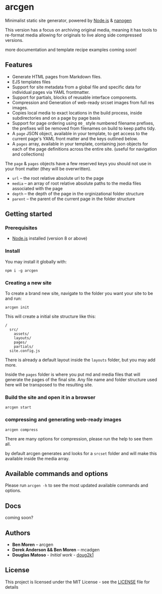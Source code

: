 # arcgen

Minimalist static site generator, powered by  [Node.js](https://nodejs.org/en/) & [nanogen](https://github.com/doug2k1/nanogen/)

This version has a focus on archiving original media, meaning it has tools to re-format media allowing for originals to live along side compressed versions.

more documentation and template recipe examples coming soon!

## Features
* Generate HTML pages from Markdown files.
* EJS templates files
* Support for site metadata from a global file and specific data for individual pages via YAML frontmatter.
* Support for partials, blocks of reusable interface components.
* Compression and Generation of web-ready srcset images from full res images.
* Copies local media to exact locations in the build process, inside subdirectories and on a page by page basis
* Support for page ordering using `00_` style numbered filename prefixes, the prefixes will be removed from filenames on build to keep paths tidy.
* A `page` JSON object, available in your template, to get access to the current page's YAML front matter and the keys outlined below.
* A `pages` array, available in your template, containing json objects for each of the page definitions across the entire site. (useful for navigation and collections) 

The `page` & `pages` objects have a few reserved keys you should not use in your front matter (they will be overwritten).
  * `url` – the root relative absolute url to the page
  * `media` – an array of root relative absolute paths to the media files associated with the page
  * `depth` – the depth of the page in the orginizational folder structure
  * `parent` – the parent of the current page in the folder structure

## Getting started

### Prerequisites

* [Node.js](https://nodejs.org/en/) installed (version 8 or above)

### Install

You may install it globally with:

```
npm i -g arcgen
```

### Creating a new site

To create a brand new site, navigate to the folder you want your site to be and run:

```
arcgen init
```

This will create a initial site structure like this:

```
/
  src/
    assets/
    layouts/
    pages/
    partials/
  site.config.js
```

There is already a default layout inside the `layouts` folder, but you may add more.

Inside the `pages` folder is where you put md and media files that will generate the pages of the final site. Any file name and folder structure used here will be transposed to the resulting site.

### Build the site and open it in a browser

```
arcgen start
```

### compressing and generating web-ready images
```
arcgen compress
```

There are many options for compression, please run the help to see them all.

by default arcgen generates and looks for a `srcset` folder and will make this available inside the media array.

## Available commands and options

Please run `arcgen -h` to see the most updated available commands and options.

## Docs

coming soon?

## Authors
* **Ben Moren** – arcgen
* **Derek Anderson && Ben Moren** – mcadgen
* **Douglas Matoso** - *Initial work* - [doug2k1](https://github.com/doug2k1)

## License
This project is licensed under the MIT License - see the [LICENSE](LICENSE) file for details
